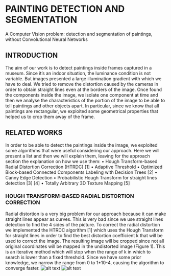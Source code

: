 # PAINTING DETECTION AND SEGMENTATION
A Computer Vision problem: detection and segmentation of paintings, without Convolutional Neural Networks

## INTRODUCTION
The aim of our work is to detect paintings inside frames captured in a museum. Since it’s an indoor situation, the luminance condition is not variable. But images presented a large illumination gradient with which we have to deal.
We tried to remove the distortion caused by the cameras in order to obtain straight lines even at the borders of the image.
Once found the components inside the image, we isolate one component at time and then we analyse the characteristics of the portion of the image to be able to tell paintings and other objects apart. In particular, since we know that all paintings are rectangular, we exploited some geometrical properties that helped us to crop them away of the frame.

## RELATED WORKS
In order to be able to detect the paintings inside the image, we exploited some algorithms that were useful considering our approach.
Here we will present a list and then we will explain them, leaving for the approach section the explanation on how we use them:
•	Hough Transform-based Radial Distortion Correction (HTRDC) [1]
•	Adaptive Threshold
•	Optimized Block-based Connected Components Labeling with Decision Trees [2]
•	Canny Edge Detection
•	Probabilistic Hough Transform for straight lines detection [3] [4]
•	Totally Arbitrary 3D Texture Mapping [5]


### HOUGH TRANSFORM-BASED RADIAL DISTORTION CORRECTION
Radial distortion is a very big problem for our approach because it can make straight lines appear as curves. This is very bad since we use straight lines detection to find the 4 sides of the picture.
To correct the radial distortion we implemented the HTRDC algorithm [1] which uses the Hough Transform for straight lines in order to find the best distortion coefficient k that will be used to correct the image.
The resulting image will be cropped since not all original coordinates will be mapped in the undistorted image (Figure 1).
This is an iterative method which will stop when the range of k in which to search is lower than a fixed threshold. Since we have some prior knowledge, we narrow the range from 0 to 1*10-4, causing the algorithm to converge faster.
   ![alt text](https://github.com/matteopulega/Paintings-Detection-and-Segmentation/blob/master/otherImages/01.jpg)
   ![alt text](https://github.com/matteopulega/Paintings-Detection-and-Segmentation/blob/master/otherImages/02.jpg)
